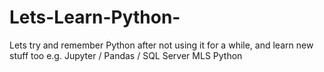 # Lets-Learn-Python-
Lets try and remember Python after not using it for a while, and learn new stuff too e.g. Jupyter / Pandas / SQL Server MLS Python

